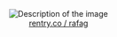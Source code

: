 
<div align="center">
    <img src="https://files.catbox.moe/bx2bcb.webp" alt="Description of the image">
</div>

<div align="center">
   <a href="https://rentry.co/rafag">rentry.co / rafag</a>
</div>

